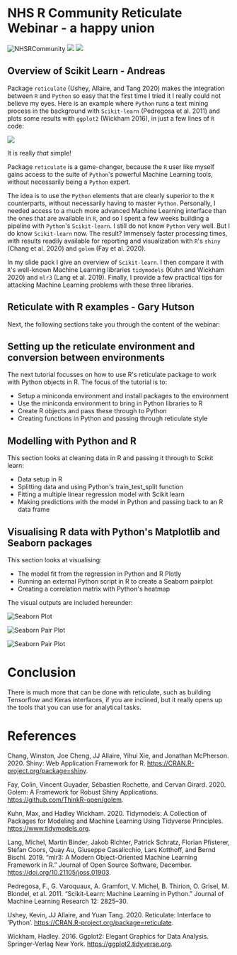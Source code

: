 # NHS R Community Reticulate Webinar - a happy union 

<p></p>

![NHSRCommunity](Images/AGEM_NHSR.png)
![](Images/nhs_logo_nottinghamshire.png)
![](Images/nhs_logo_making_a_difference.png)

## Overview of Scikit Learn - Andreas 

Package `reticulate` (Ushey, Allaire, and Tang 2020) makes the integration between `R` and `Python` so easy that the first time I tried it I really could not believe my eyes. Here is an example where `Python` runs a text mining process in the background with `Scikit-learn` (Pedregosa et al. 2011) and plots some results with `ggplot2` (Wickham 2016), in just a few lines of `R` code:

![](Images/reticulate_example_code.png)

It is really _that_ simple!

Package `reticulate` is a game-changer, because the `R` user like myself gains access to the suite of `Python`'s powerful Machine Learning tools, without necessarily being a `Python` expert.

The idea is to use the `Python` elements that are clearly superior to the `R` counterparts, without necessarily having to master `Python`. Personally, I needed access to a much more advanced Machine Learning interface than the ones that are available in `R`, and so I spent a few weeks building a pipeline with `Python`'s `Scikit-learn`. I still do not know `Python` very well. But I do know `Scikit-learn` now. The result? Immensely faster processing times, with results readily available for reporting and visualization with `R`'s `shiny` (Chang et al. 2020) and `golem` (Fay et al. 2020).

In my slide pack I give an overview of `Scikit-learn`. I then compare it with `R`'s well-known Machine Learning libraries `tidymodels`  (Kuhn and Wickham 2020) and `mlr3` (Lang et al. 2019). Finally, I provide a few practical tips for attacking Machine Learning problems with these three libraries.

## Reticulate with R examples - Gary Hutson

Next, the following sections take you through the content of the webinar:

## Setting up the reticulate environment and conversion between environments

The next tutorial focusses on how to use R's reticulate package to work with Python objects in R. The focus of the tutorial is to:

- Setup a miniconda environment and install packages to the environment
- Use the miniconda environment to bring in Python libraries to R
- Create R objects and pass these through to Python
- Creating functions in Python and passing through reticulate style

## Modelling with Python and R

This section looks at cleaning data in R and passing it through to Scikit learn:

- Data setup in R
- Splitting data and using Python's train_test_split function
- Fitting a multiple linear regression model with Scikit learn
- Making predictions with the model in Python and passing back to an R data frame

## Visualising R data with Python's Matplotlib and Seaborn packages

This section looks at visualising:

- The model fit from the regression in Python and R Plotly
- Running an external Python script in R to create a Seaborn pairplot
- Creating a correlation matrix with Python's heatmap


The visual outputs are included hereunder:

![Seaborn Plot](Images/seaborn.png)

![Seaborn Pair Plot](Images/snspairplot.png)

![Seaborn Pair Plot](Images/correlation_plot.png)


# Conclusion

There is much more that can be done with reticulate, such as building Tensorflow and Keras interfaces, if you are inclined, but it really opens up the tools that you can use for analytical tasks.

# References

Chang, Winston, Joe Cheng, JJ Allaire, Yihui Xie, and Jonathan McPherson. 2020. Shiny: Web Application Framework for R. https://CRAN.R-project.org/package=shiny.

Fay, Colin, Vincent Guyader, Sébastien Rochette, and Cervan Girard. 2020. Golem: A Framework for Robust Shiny Applications. https://github.com/ThinkR-open/golem.

Kuhn, Max, and Hadley Wickham. 2020. Tidymodels: A Collection of Packages for Modeling and Machine Learning Using Tidyverse Principles. https://www.tidymodels.org.

Lang, Michel, Martin Binder, Jakob Richter, Patrick Schratz, Florian Pfisterer, Stefan Coors, Quay Au, Giuseppe Casalicchio, Lars Kotthoff, and Bernd Bischl. 2019. “mlr3: A Modern Object-Oriented Machine Learning Framework in R.” Journal of Open Source Software, December. https://doi.org/10.21105/joss.01903.

Pedregosa, F., G. Varoquaux, A. Gramfort, V. Michel, B. Thirion, O. Grisel, M. Blondel, et al. 2011. “Scikit-Learn: Machine Learning in Python.” Journal of Machine Learning Research 12: 2825–30.

Ushey, Kevin, JJ Allaire, and Yuan Tang. 2020. Reticulate: Interface to ’Python’. https://CRAN.R-project.org/package=reticulate.

Wickham, Hadley. 2016. Ggplot2: Elegant Graphics for Data Analysis. Springer-Verlag New York. https://ggplot2.tidyverse.org.

